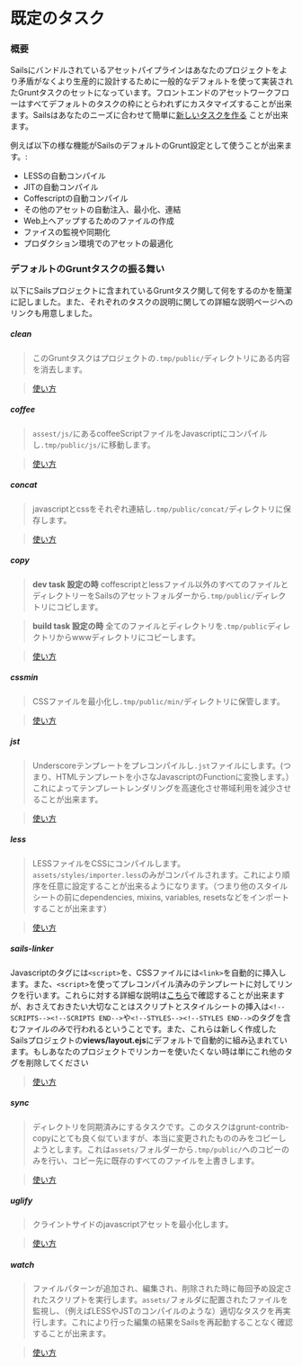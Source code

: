 # 既定のタスク

### 概要

Sailsにバンドルされているアセットパイプラインはあなたのプロジェクトをより矛盾がなくより生産的に設計するために一般的なデフォルトを使って実装されたGruntタスクのセットになっています。フロントエンドのアセットワークフローはすべてデフォルトのタスクの枠にとらわれずにカスタマイズすることが出来ます。Sailsはあなたのニーズに合わせて簡単に[新しいタスクを作る](/#/documentation/concepts/Assets/TaskAutomation.html?q=task-configuration) ことが出来ます。

例えば以下の様な機能がSailsのデフォルトのGrunt設定として使うことが出来ます。:
- LESSの自動コンパイル
- JITの自動コンパイル
- Coffescriptの自動コンパイル
- その他のアセットの自動注入、最小化、連結
- Web上へアップするためのファイルの作成
- ファイスの監視や同期化
- プロダクション環境でのアセットの最適化

### デフォルトのGruntタスクの振る舞い

以下にSailsプロジェクトに含まれているGruntタスク関して何をするのかを簡潔に記しました。また、それぞれのタスクの説明に関しての詳細な説明ページヘのリンクも用意しました。

##### clean

> このGruntタスクはプロジェクトの`.tmp/public/`ディレクトリにある内容を消去します。

> [使い方](https://github.com/gruntjs/grunt-contrib-clean)

##### coffee

> `assest/js/`にあるcoffeeScriptファイルをJavascriptにコンパイルし`.tmp/public/js/`に移動します。

> [使い方](https://github.com/gruntjs/grunt-contrib-coffee)

##### concat

> javascriptとcssをそれぞれ連結し`.tmp/public/concat/`ディレクトリに保存します。

> [使い方](https://github.com/gruntjs/grunt-contrib-concat)

##### copy

> **dev task 設定の時**
> coffescriptとlessファイル以外のすべてのファイルとディレクトリーをSailsのアセットフォルダーから`.tmp/public/`ディレクトリにコピします。

> **build task 設定の時**
> 全てのファイルとディレクトリを`.tmp/public`ディレクトリからwwwディレクトリにコピーします。

> [使い方](https://github.com/gruntjs/grunt-contrib-copy)

##### cssmin

> CSSファイルを最小化し`.tmp/public/min/`ディレクトリに保管します。

> [使い方](https://github.com/gruntjs/grunt-contrib-cssmin)

##### jst

> Underscoreテンプレートをプレコンパイルし`.jst`ファイルにします。(つまり、HTMLテンプレートを小さなJavascriptのFunctionに変換します。）これによってテンプレートレンダリングを高速化させ帯域利用を減少させることが出来ます。

> [使い方](https://github.com/gruntjs/grunt-contrib-jst)

##### less

> LESSファイルをCSSにコンパイルします。`assets/styles/importer.less`のみがコンパイルされます。これにより順序を任意に設定することが出来るようになります。（つまり他のスタイルシートの前にdependencies, mixins, variables, resetsなどをインポートすることが出来ます）

> [使い方](https://github.com/gruntjs/grunt-contrib-less)

##### sails-linker

Javascriptのタグには`<script>`を、CSSファイルには`<link>`を自動的に挿入します。また、`<script>`を使ってプレコンパイル済みのテンプレートに対してリンクを行います。これらに対する詳細な説明は[こちら](https://github.com/balderdashy/sails-generate-frontend/blob/master/docs/overview.md#a-litte-bit-more-about-sails-linking)で確認することが出来ますが、おさえておきたい大切なことはスクリプトとスタイルシートの挿入は`<!--SCRIPTS--><!--SCRIPTS END-->`や`<!--STYLES--><!--STYLES END-->`のタグを含むファイル*のみ*で行われるということです。また、これらは新しく作成したSailsプロジェクトの**views/layout.ejs**にデフォルトで自動的に組み込まれています。もしあなたのプロジェクトでリンカーを使いたくない時は単にこれ他のタグを削除してください

> [使い方](https://github.com/Zolmeister/grunt-sails-linker)

##### sync

> ディレクトリを同期済みにするタスクです。このタスクはgrunt-contrib-copyにとても良く似ていますが、本当に変更されたもののみをコピーしようとします。これは`assets/`フォルダーから`.tmp/public/`へのコピーのみを行い、コピー先に既存のすべてのファイルを上書きします。

> [使い方](https://github.com/tomusdrw/grunt-sync)

##### uglify

> クライントサイドのjavascriptアセットを最小化します。

> [使い方](https://github.com/gruntjs/grunt-contrib-uglify)

##### watch

> ファイルパターンが追加され、編集され、削除された時に毎回予め設定されたスクリプトを実行します。`assets/`フォルダに配置されたファイルを監視し、（例えばLESSやJSTのコンパイルのような）適切なタスクを再実行します。これにより行った編集の結果をSailsを再起動することなく確認することが出来ます。

> [使い方](https://github.com/gruntjs/grunt-contrib-watch)

<docmeta name="uniqueID" value="DefaultTasks764297">
<docmeta name="displayName" value="Default Tasks">

